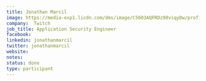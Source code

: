 ```yaml
---
title: Jonathan Marcil
image: https://media-exp1.licdn.com/dms/image/C5603AQFRDz90viqyDw/profile-displayphoto-shrink_400_400/0/1516276115223?e=1611792000&v=beta&t=Kdqyp19z7Jk-Zrrt4tI6JRb0D8Os9wc27QmDuch9zMo
company:  Twitch
job_title: Application Security Engineer
facebook:
linkedin: jonathanmarcil
twitter: jonathanmarcil
website:
notes:
status: done
type: participant
---
```

